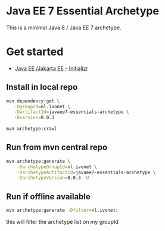 # Java EE 7 Essential Archetype


This is a minimal Java 8 / Java EE 7 archetype.

# Get started

* [Java EE /Jakarta EE - Initializr](http://ivo2u.nl/oq)

## Install in local repo

```bash
mvn dependency:get \
   -DgroupId=nl.ivonet \
   -DartifactId=javaee7-essentials-archetype \
   -Dversion=0.0.3
   
mvn archetype:crawl   
```

## Run from mvn central repo

```bash
mvn archetype:generate \
    -DarchetypeGroupId=nl.ivonet \
    -DarchetypeArtifactId=javaee7-essentials-archetype \
    -DarchetypeVersion=0.0.3 -U
```

## Run if offline available

```bash
mvn archetype:generate -Dfilter=nl.ivonet:
```

this will filter the archetype list on my groupId